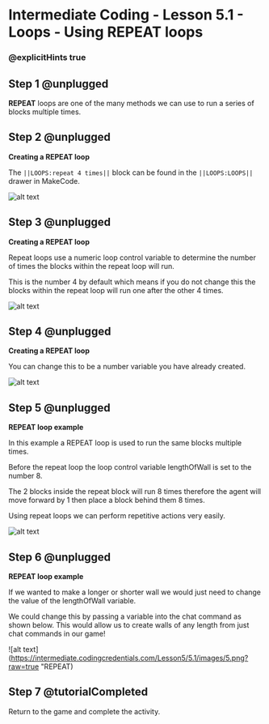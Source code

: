 # Intermediate Coding - Lesson 5.1 - Loops - Using REPEAT loops
### @explicitHints true

## Step 1 @unplugged
**REPEAT** loops are one of the many methods we can use to run a series of blocks multiple times.

## Step 2 @unplugged
**Creating a REPEAT loop**

The ``||LOOPS:repeat 4 times||`` block can be found in the ``||LOOPS:LOOPS||`` drawer in MakeCode.

![alt text](https://intermediate.codingcredentials.com/Lesson5/5.1/images/1.jpg?raw=true "REPEAT")

## Step 3 @unplugged
**Creating a REPEAT loop**

Repeat loops use a numeric loop control variable to determine the number of times the blocks within the repeat loop will run. 

This is the number 4 by default which means if you do not change this the blocks within the repeat loop will run one after the other 4 times.

![alt text](https://intermediate.codingcredentials.com/Lesson5/5.1/images/2.png?raw=true "REPEAT")

## Step 4 @unplugged
**Creating a REPEAT loop**

You can change this to be a number variable you have already created.

![alt text](https://intermediate.codingcredentials.com/Lesson5/5.1/images/3.png?raw=true "REPEAT")

## Step 5 @unplugged
**REPEAT loop example**

In this example a REPEAT loop is used to run the same blocks multiple times. 

Before the repeat loop the loop control variable lengthOfWall is set to the number 8.

The 2 blocks inside the repeat block will run 8 times therefore the agent will move forward by 1 then place a block behind them 8 times.

Using repeat loops we can perform repetitive actions very easily.

![alt text](https://intermediate.codingcredentials.com/Lesson5/5.1/images/4.png?raw=true "REPEAT")

## Step 6 @unplugged
**REPEAT loop example**

If we wanted to make a longer or shorter wall we would just need to change the value of the lengthOfWall variable. 

We could change this by passing a variable into the chat command as shown below. This would allow us to create walls of any length from just chat commands in our game!

![alt text](https://intermediate.codingcredentials.com/Lesson5/5.1/images/5.png?raw=true "REPEAT)



## Step 7 @tutorialCompleted
Return to the game and complete the activity.